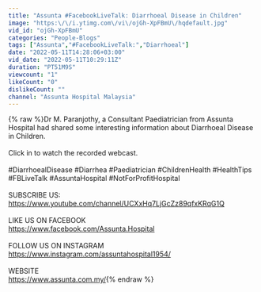 ```yaml
---
title: "Assunta #FacebookLiveTalk: Diarrhoeal Disease in Children"
image: "https:\/\/i.ytimg.com\/vi\/ojGh-XpFBmU\/hqdefault.jpg"
vid_id: "ojGh-XpFBmU"
categories: "People-Blogs"
tags: ["Assunta","#FacebookLiveTalk:","Diarrhoeal"]
date: "2022-05-11T14:28:06+03:00"
vid_date: "2022-05-11T10:29:11Z"
duration: "PT51M9S"
viewcount: "1"
likeCount: "0"
dislikeCount: ""
channel: "Assunta Hospital Malaysia"
---
```

{% raw %}Dr M. Paranjothy, a Consultant Paediatrician from Assunta Hospital had shared some interesting information about Diarrhoeal Disease in Children. <br /><br />Click in to watch the recorded webcast. <br /><br />#DiarrhoealDisease #Diarrhea #Paediatrician #ChildrenHealth #HealthTips #FBLiveTalk #AssuntaHospital #NotForProfitHospital<br /><br />SUBSCRIBE US:<br /><a rel="nofollow" target="blank" href="https://www.youtube.com/channel/UCXxHq7LjGcZz89qfxKRqG1Q">https://www.youtube.com/channel/UCXxHq7LjGcZz89qfxKRqG1Q</a> <br /><br />LIKE US ON FACEBOOK<br /><a rel="nofollow" target="blank" href="https://www.facebook.com/Assunta.Hospital">https://www.facebook.com/Assunta.Hospital</a><br /><br />FOLLOW US ON INSTAGRAM<br /><a rel="nofollow" target="blank" href="https://www.instagram.com/assuntahospital1954/">https://www.instagram.com/assuntahospital1954/</a> <br /><br />WEBSITE<br /><a rel="nofollow" target="blank" href="https://www.assunta.com.my/">https://www.assunta.com.my/</a>{% endraw %}
